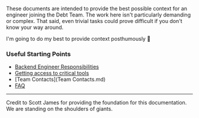 These documents are intended to provide the best possible context for an engineer joining the Debt Team.  The work here isn't particularly demanding or complex. That said, even trivial tasks could prove difficult if you don't know your way around.

I'm going to do my best to provide context posthumously 🤞

### Useful Starting Points
- [Backend Engineer Responsibilities](back-end-responsibilities.md)
- [Getting access to critical tools](up-and-running.md)
- [Team Contacts](Team Contacts.md)
- [FAQ](FAQ.md)


---
Credit to Scott James for providing the foundation for this documentation. We are standing on the shoulders of giants.